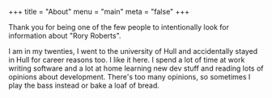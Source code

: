 +++
title = "About"
menu = "main"
meta = "false"
+++

Thank you for being one of the few people to intentionally look for information about "Rory Roberts".

I am in my twenties, I went to the university of Hull and accidentally stayed in Hull for career reasons too. I like it here. I spend a lot of time at work writing software and a lot at home learning new dev stuff and reading lots of opinions about development. There's too many opinions, so sometimes I play the bass instead or bake a loaf of bread.